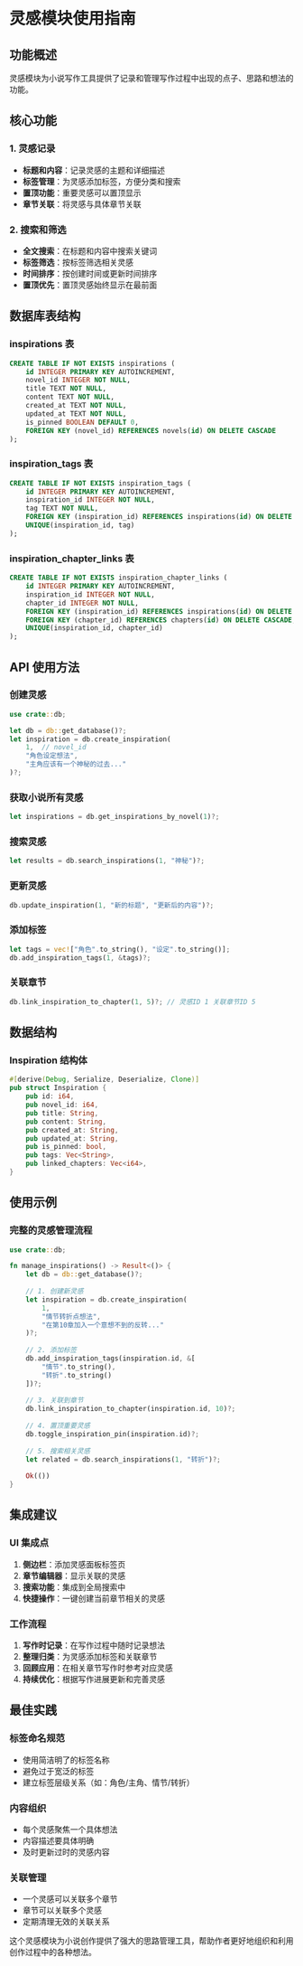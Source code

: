 # 灵感模块使用指南

## 功能概述
灵感模块为小说写作工具提供了记录和管理写作过程中出现的点子、思路和想法的功能。

## 核心功能

### 1. 灵感记录
- **标题和内容**：记录灵感的主题和详细描述
- **标签管理**：为灵感添加标签，方便分类和搜索
- **置顶功能**：重要灵感可以置顶显示
- **章节关联**：将灵感与具体章节关联

### 2. 搜索和筛选
- **全文搜索**：在标题和内容中搜索关键词
- **标签筛选**：按标签筛选相关灵感
- **时间排序**：按创建时间或更新时间排序
- **置顶优先**：置顶灵感始终显示在最前面

## 数据库表结构

### inspirations 表
```sql
CREATE TABLE IF NOT EXISTS inspirations (
    id INTEGER PRIMARY KEY AUTOINCREMENT,
    novel_id INTEGER NOT NULL,
    title TEXT NOT NULL,
    content TEXT NOT NULL,
    created_at TEXT NOT NULL,
    updated_at TEXT NOT NULL,
    is_pinned BOOLEAN DEFAULT 0,
    FOREIGN KEY (novel_id) REFERENCES novels(id) ON DELETE CASCADE
);
```

### inspiration_tags 表
```sql
CREATE TABLE IF NOT EXISTS inspiration_tags (
    id INTEGER PRIMARY KEY AUTOINCREMENT,
    inspiration_id INTEGER NOT NULL,
    tag TEXT NOT NULL,
    FOREIGN KEY (inspiration_id) REFERENCES inspirations(id) ON DELETE CASCADE,
    UNIQUE(inspiration_id, tag)
);
```

### inspiration_chapter_links 表
```sql
CREATE TABLE IF NOT EXISTS inspiration_chapter_links (
    id INTEGER PRIMARY KEY AUTOINCREMENT,
    inspiration_id INTEGER NOT NULL,
    chapter_id INTEGER NOT NULL,
    FOREIGN KEY (inspiration_id) REFERENCES inspirations(id) ON DELETE CASCADE,
    FOREIGN KEY (chapter_id) REFERENCES chapters(id) ON DELETE CASCADE,
    UNIQUE(inspiration_id, chapter_id)
);
```

## API 使用方法

### 创建灵感
```rust
use crate::db;

let db = db::get_database()?;
let inspiration = db.create_inspiration(
    1,  // novel_id
    "角色设定想法", 
    "主角应该有一个神秘的过去..."
)?;
```

### 获取小说所有灵感
```rust
let inspirations = db.get_inspirations_by_novel(1)?;
```

### 搜索灵感
```rust
let results = db.search_inspirations(1, "神秘")?;
```

### 更新灵感
```rust
db.update_inspiration(1, "新的标题", "更新后的内容")?;
```

### 添加标签
```rust
let tags = vec!["角色".to_string(), "设定".to_string()];
db.add_inspiration_tags(1, &tags)?;
```

### 关联章节
```rust
db.link_inspiration_to_chapter(1, 5)?; // 灵感ID 1 关联章节ID 5
```

## 数据结构

### Inspiration 结构体
```rust
#[derive(Debug, Serialize, Deserialize, Clone)]
pub struct Inspiration {
    pub id: i64,
    pub novel_id: i64,
    pub title: String,
    pub content: String,
    pub created_at: String,
    pub updated_at: String,
    pub is_pinned: bool,
    pub tags: Vec<String>,
    pub linked_chapters: Vec<i64>,
}
```

## 使用示例

### 完整的灵感管理流程
```rust
use crate::db;

fn manage_inspirations() -> Result<()> {
    let db = db::get_database()?;
    
    // 1. 创建新灵感
    let inspiration = db.create_inspiration(
        1,
        "情节转折点想法",
        "在第10章加入一个意想不到的反转..."
    )?;
    
    // 2. 添加标签
    db.add_inspiration_tags(inspiration.id, &[
        "情节".to_string(),
        "转折".to_string()
    ])?;
    
    // 3. 关联到章节
    db.link_inspiration_to_chapter(inspiration.id, 10)?;
    
    // 4. 置顶重要灵感
    db.toggle_inspiration_pin(inspiration.id)?;
    
    // 5. 搜索相关灵感
    let related = db.search_inspirations(1, "转折")?;
    
    Ok(())
}
```

## 集成建议

### UI 集成点
1. **侧边栏**：添加灵感面板标签页
2. **章节编辑器**：显示关联的灵感
3. **搜索功能**：集成到全局搜索中
4. **快捷操作**：一键创建当前章节相关的灵感

### 工作流程
1. **写作时记录**：在写作过程中随时记录想法
2. **整理归类**：为灵感添加标签和关联章节
3. **回顾应用**：在相关章节写作时参考对应灵感
4. **持续优化**：根据写作进展更新和完善灵感

## 最佳实践

### 标签命名规范
- 使用简洁明了的标签名称
- 避免过于宽泛的标签
- 建立标签层级关系（如：角色/主角、情节/转折）

### 内容组织
- 每个灵感聚焦一个具体想法
- 内容描述要具体明确
- 及时更新过时的灵感内容

### 关联管理
- 一个灵感可以关联多个章节
- 章节可以关联多个灵感
- 定期清理无效的关联关系

这个灵感模块为小说创作提供了强大的思路管理工具，帮助作者更好地组织和利用创作过程中的各种想法。